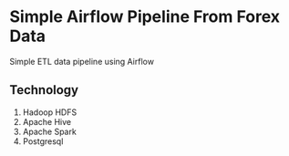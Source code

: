 # Simple Airflow Pipeline From Forex Data
Simple ETL data pipeline using Airflow

## Technology
1. Hadoop HDFS
2. Apache Hive
3. Apache Spark
4. Postgresql
